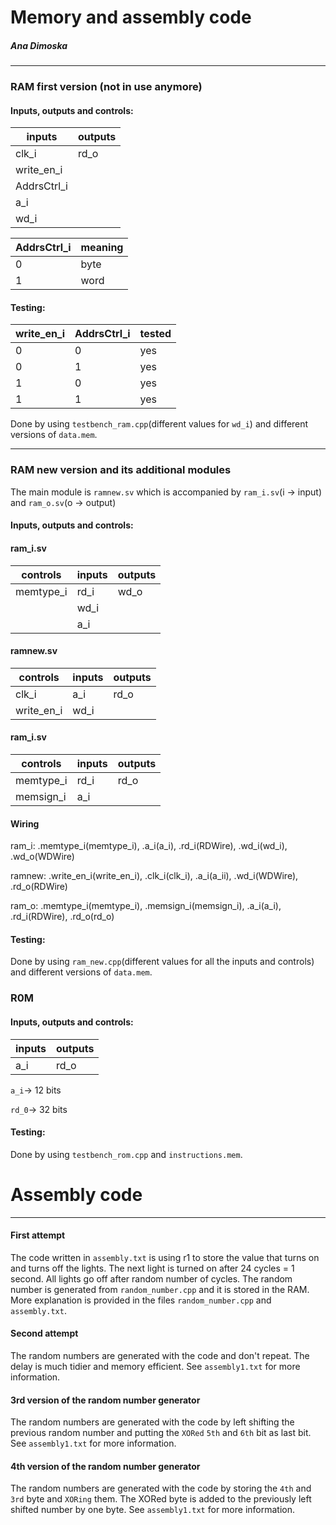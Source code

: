 # Memory and assembly code
##### Ana Dimoska

---
### RAM first version (not in use anymore)


#### Inputs, outputs and controls:

|inputs|outputs|
| --- | --- |
|clk_i|rd_o|
|write_en_i||
|AddrsCtrl_i||
|a_i||
|wd_i||

|AddrsCtrl_i|meaning|
| --- | --- |
|0|byte|
|1|word|

#### Testing:

|write_en_i|AddrsCtrl_i| tested |
| --- | --- | ---|
|0|0|yes|
|0|1|yes|
|1|0|yes|
|1|1|yes|

Done by using `testbench_ram.cpp`(different values for `wd_i`) and different versions of `data.mem`.

---

### RAM new version and its additional modules

The main module is `ramnew.sv` which is accompanied by `ram_i.sv`(i -> input) and `ram_o.sv`(o -> output)

#### Inputs, outputs and controls:

#### ram_i.sv

|controls|inputs|outputs|
| --- | --- | --- |
|memtype_i|rd_i|wd_o|
||wd_i||
||a_i||

#### ramnew.sv

|controls|inputs|outputs|
| --- | --- | --- |
|clk_i|a_i|rd_o|
|write_en_i|wd_i||

#### ram_i.sv

|controls|inputs|outputs|
| --- | --- | --- |
|memtype_i|rd_i| rd_o|
|memsign_i|a_i||

#### Wiring

ram_i:
    .memtype_i(memtype_i),
    .a_i(a_i),
    .rd_i(RDWire),
    .wd_i(wd_i),
    .wd_o(WDWire)

ramnew:
    .write_en_i(write_en_i),
    .clk_i(clk_i),
    .a_i(a_ii),
    .wd_i(WDWire),
    .rd_o(RDWire)

ram_o:
    .memtype_i(memtype_i),
    .memsign_i(memsign_i),
    .a_i(a_i),
    .rd_i(RDWire),
    .rd_o(rd_o)
    
#### Testing:

Done by using `ram_new.cpp`(different values for all the inputs and controls) and different versions of `data.mem`.




### R0M

#### Inputs, outputs and controls:

|inputs|outputs|
| --- | --- |
|a_i|rd_o|

`a_i`-> 12 bits

`rd_0`-> 32 bits

#### Testing:

Done by using `testbench_rom.cpp` and `instructions.mem`.



# Assembly code

---

#### First attempt

The code written in `assembly.txt` is using r1 to store the value that turns on and turns off the lights. The next light is turned on after 24 cycles = 1 second. All lights go off after random number of cycles. The random number is generated from `random_number.cpp` and it is stored in the RAM. More explanation is provided in the files `random_number.cpp` and `assembly.txt`.

#### Second attempt

The random numbers are generated with the code and don't repeat. The delay is much tidier and memory efficient. See `assembly1.txt` for more information.

#### 3rd version of the random number generator

The random numbers are generated with the code by left shifting the previous random number and putting the `XORed` `5th` and `6th` bit as last bit. See `assembly1.txt` for more information.

#### 4th version of the random number generator
The random numbers are generated with the code by storing the `4th` and `3rd` byte and `XORing` them. The XORed byte is added to the previously left shifted number by one byte. See `assembly1.txt` for more information.


